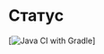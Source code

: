 # Статус
[![Java CI with Gradle](https://github.com/MikhailVoroshilov/PageObject/actions/workflows/gradleVetki.yml/badge.svg?)]

